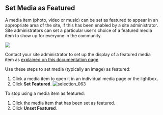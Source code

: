 ## Set Media as Featured

A media item (photo, video or music) can be set as featured to appear in an appropriate area of the site, if this has been enabled by a site administrator. Site administrators can set a particular user’s choice of a featured media item to show up for everyone in the community.

![](https://rtcamp.com/wp-content/uploads/2013/11/image12.png)

Contact your site administrator to set up the display of a featured media item as [explained on this documentation page](../../../developers/featured-media.html).

Use these steps to set media (typically an image) as featured:

1. Click a media item to open it in an individual media page or the lightbox.
2. Click **Set Featured**.
![selection_063](https://cloud.githubusercontent.com/assets/1140051/7614537/08fcdda0-f9b5-11e4-8c56-64da055069f5.png)

To stop using a media item as featured:

1. Click the media item that has been set as featured.
2. Click **Unset Featured**.
